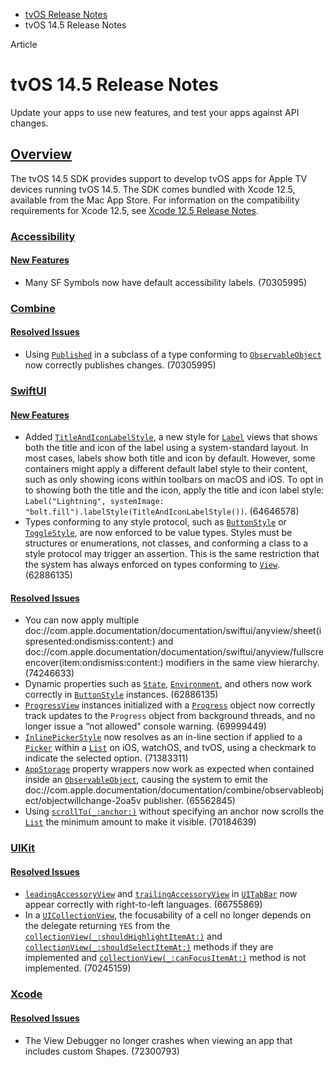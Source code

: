 - [tvOS Release Notes](https://developer.apple.com/documentation/tvos-release-notes)
- tvOS 14.5 Release Notes

Article

# tvOS 14.5 Release Notes

Update your apps to use new features, and test your apps against API changes.

## [Overview](https://developer.apple.com/documentation/tvos-release-notes/tvos-14_5-release-notes#Overview)

The tvOS 14.5 SDK provides support to develop tvOS apps for Apple TV devices running tvOS 14.5. The SDK comes bundled with Xcode 12.5, available from the Mac App Store. For information on the compatibility requirements for Xcode 12.5, see [Xcode 12.5 Release Notes](https://developer.apple.com/documentation/Xcode-Release-Notes/xcode-12_5-release-notes).

### [Accessibility](https://developer.apple.com/documentation/tvos-release-notes/tvos-14_5-release-notes#Accessibility)

#### [New Features](https://developer.apple.com/documentation/tvos-release-notes/tvos-14_5-release-notes#New-Features)

- Many SF Symbols now have default accessibility labels. (70305995)

### [Combine](https://developer.apple.com/documentation/tvos-release-notes/tvos-14_5-release-notes#Combine)

#### [Resolved Issues](https://developer.apple.com/documentation/tvos-release-notes/tvos-14_5-release-notes#Resolved-Issues)

- Using [`Published`](https://developer.apple.com/documentation/Combine/Published) in a subclass of a type conforming to [`ObservableObject`](https://developer.apple.com/documentation/Combine/ObservableObject) now correctly publishes changes. (70305995)

### [SwiftUI](https://developer.apple.com/documentation/tvos-release-notes/tvos-14_5-release-notes#SwiftUI)

#### [New Features](https://developer.apple.com/documentation/tvos-release-notes/tvos-14_5-release-notes#New-Features)

- Added [`TitleAndIconLabelStyle`](https://developer.apple.com/documentation/SwiftUI/TitleAndIconLabelStyle), a new style for [`Label`](https://developer.apple.com/documentation/SwiftUI/Label) views that shows both the title and icon of the label using a system-standard layout. In most cases, labels show both title and icon by default. However, some containers might apply a different default label style to their content, such as only showing icons within toolbars on macOS and iOS. To opt in to showing both the title and the icon, apply the title and icon label style: `Label("Lightning", systemImage: "bolt.fill").labelStyle(TitleAndIconLabelStyle())`. (64646578)
- Types conforming to any style protocol, such as [`ButtonStyle`](https://developer.apple.com/documentation/SwiftUI/ButtonStyle) or [`ToggleStyle`](https://developer.apple.com/documentation/SwiftUI/ToggleStyle), are now enforced to be value types. Styles must be structures or enumerations, not classes, and conforming a class to a style protocol may trigger an assertion. This is the same restriction that the system has always enforced on types conforming to [`View`](https://developer.apple.com/documentation/SwiftUI/View). (62886135)

#### [Resolved Issues](https://developer.apple.com/documentation/tvos-release-notes/tvos-14_5-release-notes#Resolved-Issues)

- You can now apply multiple doc://com.apple.documentation/documentation/swiftui/anyview/sheet(ispresented:ondismiss:content:) and doc://com.apple.documentation/documentation/swiftui/anyview/fullscreencover(item:ondismiss:content:) modifiers in the same view hierarchy. (74246633)
- Dynamic properties such as [`State`](https://developer.apple.com/documentation/SwiftUI/State), [`Environment`](https://developer.apple.com/documentation/SwiftUI/Environment), and others now work correctly in [`ButtonStyle`](https://developer.apple.com/documentation/SwiftUI/ButtonStyle) instances. (62886135)
- [`ProgressView`](https://developer.apple.com/documentation/SwiftUI/ProgressView) instances initialized with a [`Progress`](https://developer.apple.com/documentation/foundation/progress) object now correctly track updates to the `Progress` object from background threads, and no longer issue a “not allowed” console warning. (69999449)
- [`InlinePickerStyle`](https://developer.apple.com/documentation/SwiftUI/InlinePickerStyle) now resolves as an in-line section if applied to a [`Picker`](https://developer.apple.com/documentation/SwiftUI/Picker) within a [`List`](https://developer.apple.com/documentation/SwiftUI/List) on iOS, watchOS, and tvOS, using a checkmark to indicate the selected option. (71383311)
- [`AppStorage`](https://developer.apple.com/documentation/SwiftUI/AppStorage) property wrappers now work as expected when contained inside an [`ObservableObject`](https://developer.apple.com/documentation/Combine/ObservableObject), causing the system to emit the doc://com.apple.documentation/documentation/combine/observableobject/objectwillchange-2oa5v publisher. (65562845)
- Using [`scrollTo(_:anchor:)`](https://developer.apple.com/documentation/SwiftUI/ScrollViewProxy/scrollTo(_:anchor:)) without specifying an anchor now scrolls the [`List`](https://developer.apple.com/documentation/SwiftUI/List) the minimum amount to make it visible. (70184639)

### [UIKit](https://developer.apple.com/documentation/tvos-release-notes/tvos-14_5-release-notes#UIKit)

#### [Resolved Issues](https://developer.apple.com/documentation/tvos-release-notes/tvos-14_5-release-notes#Resolved-Issues)

- [`leadingAccessoryView`](https://developer.apple.com/documentation/UIKit/UITabBar/leadingAccessoryView) and [`trailingAccessoryView`](https://developer.apple.com/documentation/UIKit/UITabBar/trailingAccessoryView) in [`UITabBar`](https://developer.apple.com/documentation/UIKit/UITabBar) now appear correctly with right-to-left languages. (66755869)
- In a [`UICollectionView`](https://developer.apple.com/documentation/UIKit/UICollectionView), the focusability of a cell no longer depends on the delegate returning `YES` from the [`collectionView(_:shouldHighlightItemAt:)`](https://developer.apple.com/documentation/UIKit/UICollectionViewDelegate/collectionView(_:shouldHighlightItemAt:)) and [`collectionView(_:shouldSelectItemAt:)`](https://developer.apple.com/documentation/UIKit/UICollectionViewDelegate/collectionView(_:shouldSelectItemAt:)) methods if they are implemented and [`collectionView(_:canFocusItemAt:)`](https://developer.apple.com/documentation/UIKit/UICollectionViewDelegate/collectionView(_:canFocusItemAt:)) method is not implemented. (70245159)

### [Xcode](https://developer.apple.com/documentation/tvos-release-notes/tvos-14_5-release-notes#Xcode)

#### [Resolved Issues](https://developer.apple.com/documentation/tvos-release-notes/tvos-14_5-release-notes#Resolved-Issues)

- The View Debugger no longer crashes when viewing an app that includes custom Shapes. (72300793)

